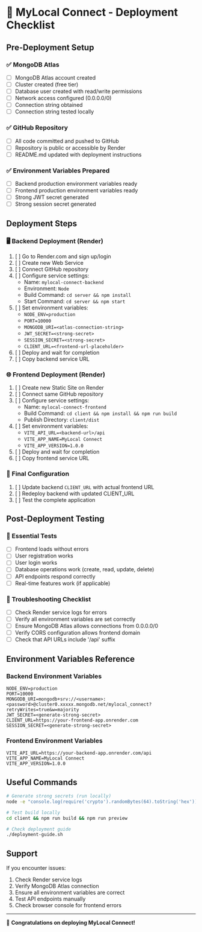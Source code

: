 # 🚀 MyLocal Connect - Deployment Checklist

## Pre-Deployment Setup

### ✅ MongoDB Atlas
- [ ] MongoDB Atlas account created
- [ ] Cluster created (free tier)
- [ ] Database user created with read/write permissions
- [ ] Network access configured (0.0.0.0/0)
- [ ] Connection string obtained
- [ ] Connection string tested locally

### ✅ GitHub Repository
- [ ] All code committed and pushed to GitHub
- [ ] Repository is public or accessible by Render
- [ ] README.md updated with deployment instructions

### ✅ Environment Variables Prepared
- [ ] Backend production environment variables ready
- [ ] Frontend production environment variables ready
- [ ] Strong JWT secret generated
- [ ] Strong session secret generated

## Deployment Steps

### 🖥️ Backend Deployment (Render)
1. [ ] Go to Render.com and sign up/login
2. [ ] Create new Web Service
3. [ ] Connect GitHub repository
4. [ ] Configure service settings:
   - Name: `mylocal-connect-backend`
   - Environment: `Node`
   - Build Command: `cd server && npm install`
   - Start Command: `cd server && npm start`
5. [ ] Set environment variables:
   - `NODE_ENV=production`
   - `PORT=10000`
   - `MONGODB_URI=<atlas-connection-string>`
   - `JWT_SECRET=<strong-secret>`
   - `SESSION_SECRET=<strong-secret>`
   - `CLIENT_URL=<frontend-url-placeholder>`
6. [ ] Deploy and wait for completion
7. [ ] Copy backend service URL

### 🌐 Frontend Deployment (Render)
1. [ ] Create new Static Site on Render
2. [ ] Connect same GitHub repository
3. [ ] Configure service settings:
   - Name: `mylocal-connect-frontend`
   - Build Command: `cd client && npm install && npm run build`
   - Publish Directory: `client/dist`
4. [ ] Set environment variables:
   - `VITE_API_URL=<backend-url>/api`
   - `VITE_APP_NAME=MyLocal Connect`
   - `VITE_APP_VERSION=1.0.0`
5. [ ] Deploy and wait for completion
6. [ ] Copy frontend service URL

### 🔄 Final Configuration
1. [ ] Update backend `CLIENT_URL` with actual frontend URL
2. [ ] Redeploy backend with updated CLIENT_URL
3. [ ] Test the complete application

## Post-Deployment Testing

### 🧪 Essential Tests
- [ ] Frontend loads without errors
- [ ] User registration works
- [ ] User login works
- [ ] Database operations work (create, read, update, delete)
- [ ] API endpoints respond correctly
- [ ] Real-time features work (if applicable)

### 🔧 Troubleshooting Checklist
- [ ] Check Render service logs for errors
- [ ] Verify all environment variables are set correctly
- [ ] Ensure MongoDB Atlas allows connections from 0.0.0.0/0
- [ ] Verify CORS configuration allows frontend domain
- [ ] Check that API URLs include '/api' suffix

## Environment Variables Reference

### Backend Environment Variables
```
NODE_ENV=production
PORT=10000
MONGODB_URI=mongodb+srv://<username>:<password>@cluster0.xxxxx.mongodb.net/mylocal_connect?retryWrites=true&w=majority
JWT_SECRET=<generate-strong-secret>
CLIENT_URL=https://your-frontend-app.onrender.com
SESSION_SECRET=<generate-strong-secret>
```

### Frontend Environment Variables
```
VITE_API_URL=https://your-backend-app.onrender.com/api
VITE_APP_NAME=MyLocal Connect
VITE_APP_VERSION=1.0.0
```

## Useful Commands

```bash
# Generate strong secrets (run locally)
node -e "console.log(require('crypto').randomBytes(64).toString('hex'))"

# Test build locally
cd client && npm run build && npm run preview

# Check deployment guide
./deployment-guide.sh
```

## Support

If you encounter issues:
1. Check Render service logs
2. Verify MongoDB Atlas connection
3. Ensure all environment variables are correct
4. Test API endpoints manually
5. Check browser console for frontend errors

---

🎉 **Congratulations on deploying MyLocal Connect!**
